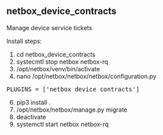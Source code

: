 ## netbox_device_contracts

Manage device service tickets

Install steps:

1) cd netbox_device_contracts
2) systecmtl stop netbox netbox-rq
3) /opt/netbox/venv/bin/activate
4) nano /opt/netbox/netbox/netbox/configuration.py
<pre>PLUGINS = ['netbox_device_contracts']</pre>
6) pip3 install .
7) /opt/netbox/netbox/manage.py migrate
8) deactivate
9) systemctl start netbox netbox-rq
